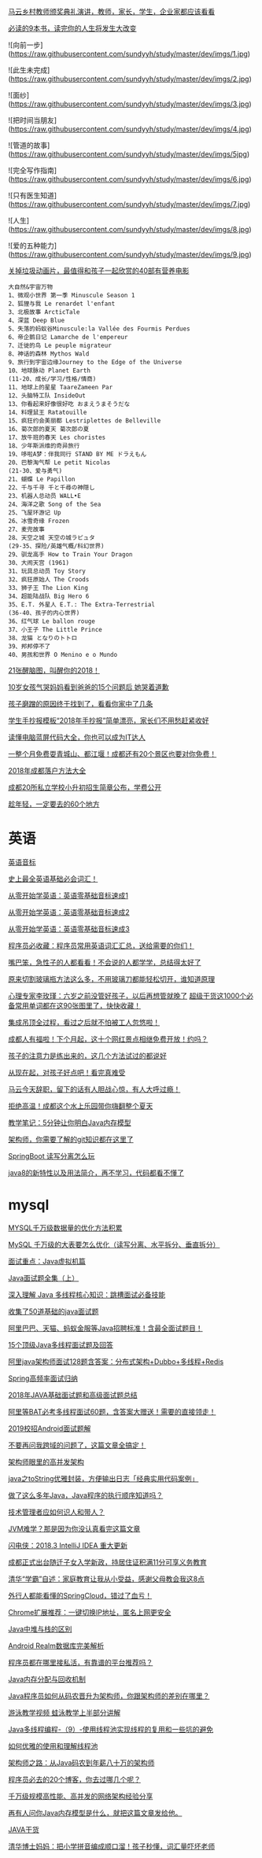 [马云乡村教师颁奖典礼演讲，教师，家长，学生，企业家都应该看看](https://www.365yg.com/a6514096832845447684#mid=1587006519245837)

[必读的9本书，读完你的人生将发生大改变](https://www.toutiao.com/a6513497005099057678/?iid=6513497005099057678)
    
 ![向前一步] (https://raw.githubusercontent.com/sundyyh/study/master/dev/imgs/1.jpg)
 
 ![此生未完成] (https://raw.githubusercontent.com/sundyyh/study/master/dev/imgs/2.jpg)
 
 ![面纱] (https://raw.githubusercontent.com/sundyyh/study/master/dev/imgs/3.jpg)
 
 ![把时间当朋友] (https://raw.githubusercontent.com/sundyyh/study/master/dev/imgs/4.jpg)
 
 ![管道的故事] (https://raw.githubusercontent.com/sundyyh/study/master/dev/imgs/5jpg)
 
 ![完全写作指南] (https://raw.githubusercontent.com/sundyyh/study/master/dev/imgs/6.jpg)
 
 ![只有医生知道] (https://raw.githubusercontent.com/sundyyh/study/master/dev/imgs/7.jpg)
 
 ![人生] (https://raw.githubusercontent.com/sundyyh/study/master/dev/imgs/8.jpg)
 
 ![爱的五种能力] (https://raw.githubusercontent.com/sundyyh/study/master/dev/imgs/9.jpg)
 
 [关掉垃圾动画片，最值得和孩子一起欣赏的40部有营养电影](https://www.toutiao.com/a6513159565775733261/?iid=6513159565775733261)
    
    大自然&宇宙万物
    1、微观小世界 第一季 Minuscule Season 1
    2、狐狸与我 Le renardet l'enfant
    3、北极故事 ArcticTale
    4、深蓝 Deep Blue
    5、失落的蚂蚁谷Minuscule:la Vallée des Fourmis Perdues
    6、帝企鹅日记 Lamarche de l'empereur
    7、迁徙的鸟 Le peuple migrateur
    8、神话的森林 Mythos Wald
    9、旅行到宇宙边缘Journey to the Edge of the Universe
    10、地球脉动 Planet Earth
    (11-20、成长/学习/性格/情商)
    11、地球上的星星 TaareZameen Par
    12、头脑特工队 InsideOut
    13、你看起来好像很好吃 おまえうまそうだな
    14、料理鼠王 Ratatouille
    15、疯狂约会美丽都 Lestriplettes de Belleville
    16、菊次郎的夏天 菊次郎の夏
    17、放牛班的春天 Les choristes
    18、少年斯派维的奇异旅行
    19、哆啦A梦：伴我同行 STAND BY ME ドラえもん
    20、巴黎淘气帮 Le petit Nicolas
    (21-30、爱与勇气)
    21、蝴蝶 Le Papillon
    22、千与千寻 千と千尋の神隠し
    23、机器人总动员 WALL•E
    24、海洋之歌 Song of the Sea
    25、飞屋环游记 Up
    26、冰雪奇缘 Frozen
    27、麦兜故事
    28、天空之城 天空の城ラピュタ
    (29-35、探险/英雄气概/科幻世界)
    29、驯龙高手 How to Train Your Dragon
    30、大闹天宫 (1961)
    31、玩具总动员 Toy Story
    32、疯狂原始人 The Croods
    33、狮子王 The Lion King
    34、超能陆战队 Big Hero 6
    35、E.T. 外星人 E.T.: The Extra-Terrestrial
    (36-40、孩子的内心世界)
    36、红气球 Le ballon rouge
    37、小王子 The Little Prince
    38、龙猫 となりのトトロ
    39、邦邦停不了
    40、男孩和世界 O Menino e o Mundo
    
[21张醒脑图，叫醒你的2018！](https://www.toutiao.com/a6527167857195745795/?iid=6527167857195745795)

[10岁女孩气哭妈妈看到爸爸的15个问题后 她哭着道歉](https://www.toutiao.com/a6532955742859690504/?iid=6532955742859690504)

[孩子磨蹭的原因终于找到了，看看你家中了几条](https://www.toutiao.com/a6534497887731057155/?iid=6534497887731057155)

[学生手抄报模板“2018年手抄报”简单漂亮，家长们不用愁赶紧收好](https://www.toutiao.com/a6530052746815472142/?iid=6530052746815472142)

[读懂电脑蓝屏代码大全，你也可以成为IT达人](https://www.toutiao.com/a6537613243823686158/?iid=6537613243823686158)

[一整个月免费耍青城山、都江堰！成都还有20个景区也要对你免费！](https://www.toutiao.com/a6552667239684768269/?iid=6552667239684768269)

[2018年成都落户方法大全](https://mp.weixin.qq.com/s/wEgFV3BWiF-oLNYQQ5jTbA)

[成都20所私立学校小升初招生简章公布，学费公开](https://www.toutiao.com/a6557926395681456648/?iid=6557926395681456648)

[趁年轻，一定要去的60个地方](https://www.toutiao.com/a6560560286892294669/?iid=6560560286892294669)

# 英语

[英语音标](https://wapbaike.baidu.com/item/%E8%8B%B1%E8%AF%AD%E9%9F%B3%E6%A0%87/9519902?fr=aladdin)

[史上最全英语基础必会词汇！](https://www.toutiao.com/a6533751338939974151/?iid=6533751338939974151)

[从零开始学英语：英语零基础音标速成1](https://www.365yg.com/a6559682808258757128#mid=1588809874740227)

[从零开始学英语：英语零基础音标速成2](https://www.365yg.com/a6560005446583714307#mid=1588809874740227)

[从零开始学英语：英语零基础音标速成3](https://www.365yg.com/a6560457958109479428#mid=1588809874740227)

[程序员必收藏：程序员常用英语词汇汇总，送给需要的你们！](https://www.toutiao.com/a6587634159504589325/?iid=6587634159504589325)



[嘴巴笨，急性子的人都看看！不会说的人都学学，总结得太好了](https://www.toutiao.com/a6550410828149948936/?iid=6550410828149948936)

[原来切割玻璃瓶方法这么多，不用玻璃刀都能轻松切开，谁知道原理](https://www.365yg.com/a6560787999322276356#mid=1597785418783757)

[心理专家李玫瑾：六岁之前没管好孩子，以后再想管就晚了](https://www.365yg.com/a6579214585327256077#mid=1601589659420680)
[超级干货这1000个必备常用单词都在这90张图里了，快快收藏！](https://www.toutiao.com/a6578412225176797710/?iid=6578412225176797710)

[集成吊顶全过程，看过之后就不怕被工人忽悠啦！](https://www.365yg.com/a6545601474380956163#mid=1575398003171342)

[成都人有福啦！下个月起，这十个网红景点相继免费开放！约吗？](https://www.toutiao.com/a6569821870927905294/?iid=6569821870927905294)

[孩子的注意力是练出来的，这几个方法试过的都说好](https://www.toutiao.com/a6566008025956483591/?iid=6566008025956483591)

[从现在起，对孩子好点吧！看完真难受](https://www.toutiao.com/a6562293694513283592/?iid=6562293694513283592)

[马云今天辞职，留下的话有人胆战心惊，有人大呼过瘾！](https://www.toutiao.com/a6598827814844105224/?iid=6598827814844105224)

[拒绝高温！成都这个水上乐园带你嗨翻整个夏天](https://www.toutiao.com/a6561308781228065288/?iid=6561308781228065288)

[教学笔记：5分钟让你明白Java内存模型](https://www.toutiao.com/a6556338937294488077/?iid=6556338937294488077)

[架构师，你需要了解的git知识都在这里了](https://www.toutiao.com/a6555807598052901379/?iid=6555807598052901379)

[SpringBoot 读写分离怎么玩](https://www.toutiao.com/a6554857266749637128/?iid=6554857266749637128)

[java8的新特性以及用法简介，再不学习，代码都看不懂了](https://www.toutiao.com/a6519337612367364611/?iid=6519337612367364611)


# mysql

[MYSQL千万级数据量的优化方法积累](https://www.toutiao.com/a6583260372269007374/?iid=6583260372269007374)

[MySQL 千万级的大表要怎么优化（读写分离、水平拆分、垂直拆分）](https://www.toutiao.com/a6582313710360986126/?iid=6582313710360986126)



[面试重点：Java虚拟机篇](https://www.toutiao.com/a6518965098101342723/?iid=6518965098101342723)

[Java面试题全集（上）](http://www.importnew.com/22083.html)

[深入理解 Java 多线程核心知识：跳槽面试必备技能](https://www.toutiao.com/a6581595178375578119/?iid=6581595178375578119)

[收集了50道基础的java面试题](https://www.cnblogs.com/roucheng/p/javatimu.html)

[阿里巴巴、天猫、蚂蚁金服等Java招聘标准！含最全面试题目！](https://www.toutiao.com/a6591051562687136270/?iid=6591051562687136270)

[15个顶级Java多线程面试题及回答](https://www.toutiao.com/a6583904066919727629/?iid=6583904066919727629)

[阿里java架构师面试128题含答案：分布式架构+Dubbo+多线程+Redis](https://www.toutiao.com/a6587540195644539396/?iid=6587540195644539396)

[Spring高频率面试归纳](https://www.toutiao.com/a6563435423773753870/?iid=6563435423773753870)

[2018年JAVA基础面试题和高级面试题总结](https://blog.csdn.net/afreon/article/details/79519131)

[阿里等BAT必考多线程面试60题，含答案大赠送！需要的直接领走！](https://www.toutiao.com/a6585013422742569475/?iid=6585013422742569475)

[2019校招Android面试题解](https://www.jianshu.com/p/718aa3c1a70b)


[不要再问我跨域的问题了，这篇文章全搞定！](https://www.toutiao.com/a6579441877743829517/?iid=6579441877743829517)

[架构师眼里的高并发架构](https://www.toutiao.com/a6581310982662914568/?iid=6581310982662914568)

[java之toString优雅封装，方便输出日志「经典实用代码案例」](https://www.toutiao.com/a6563614583586554375/?iid=6563614583586554375)

[做了这么多年Java，Java程序的执行顺序知道吗？](https://www.toutiao.com/a6516370356553384455/?iid=6516370356553384455)

[技术管理者应如何识人和带人？](https://www.toutiao.com/a6583271455532777987/?iid=6583271455532777987)

[JVM难学？那是因为你没认真看完这篇文章](https://www.toutiao.com/a6583828080182166024/?iid=6583828080182166024)

[闪电侠：2018.3 IntelliJ IDEA 重大更新](https://www.toutiao.com/a6620339128401658382/?iid=6620339128401658382)

[成都正式出台随迁子女入学新政，持居住证积满11分可享义务教育](https://www.toutiao.com/a6605098676429783560/?iid=6605098676429783560)

[清华“学霸”自述：家庭教育让我从小受益，感谢父母教会我这8点](https://www.toutiao.com/a6594995463802323470/?iid=6594995463802323470)

[外行人都能看懂的SpringCloud，错过了血亏！](https://www.toutiao.com/a6594389968649454094/?iid=6594389968649454094)

[Chrome扩展推荐：一键切换IP地址，匿名上网更安全](https://www.toutiao.com/a6592467362560082439/?iid=6592467362560082439)

[Java中堆与栈的区别](https://www.toutiao.com/a6589939257807208964/?iid=6589939257807208964)

[Android Realm数据库完美解析](https://blog.csdn.net/u013134722/article/details/68064103)

[程序员都在哪里接私活，有靠谱的平台推荐吗？](https://www.toutiao.com/a6587621222673023491/?iid=6587621222673023491)

[Java内存分配与回收机制](https://www.toutiao.com/a6586992731929707012/?iid=6586992731929707012)

[Java程序员如何从码农晋升为架构师，你跟架构师的差别在哪里？](https://www.toutiao.com/a6586913792251134478/?iid=6586913792251134478)

[游泳教学视频 蛙泳教学上半部分讲解](https://www.365yg.com/a6585304056737038855#mid=1585841526242317)

[Java多线程编程-（9）-使用线程池实现线程的复用和一些坑的避免](https://www.toutiao.com/a6584563529158754823/?iid=6584563529158754823)

[如何优雅的使用和理解线程池](https://www.toutiao.com/a6584300759699948035/?iid=6584300759699948035)

[架构师之路：从Java码农到年薪八十万的架构师](https://www.toutiao.com/a6584319732646674958/?iid=6584319732646674958)

[程序员必去的20个博客，你去过哪几个呢？](https://www.toutiao.com/a6583896783124955661/?iid=6583896783124955661)

[千万级规模高性能、高并发的网络架构经验分享](https://www.cnblogs.com/shanyou/p/5048099.html)

[再有人问你Java内存模型是什么，就把这篇文章发给他。](https://mp.weixin.qq.com/s/ME_rVwhstQ7FGLPVcfpugQ)

[JAVA干货](https://toutiao.io/subjects/51515)

[清华博士妈妈：把小学拼音编成顺口溜！孩子秒懂，词汇量吓坏老师](http://mini.eastday.com/mobile/180323182738251.html)

[]()
    

    
